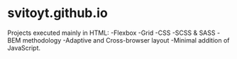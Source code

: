 # svitoyt.github.io

Projects executed mainly in HTML:
-Flexbox
-Grid
-CSS
-SCSS & SASS 
-BEM methodology
-Adaptive and Cross-browser layout
-Minimal addition of JavaScript.
